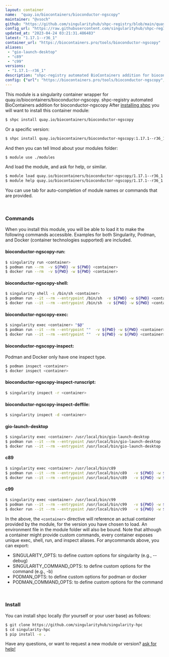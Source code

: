 ```yaml
---
layout: container
name:  "quay.io/biocontainers/bioconductor-ngscopy"
maintainer: "@vsoch"
github: "https://github.com/singularityhub/shpc-registry/blob/main/quay.io/biocontainers/bioconductor-ngscopy/container.yaml"
config_url: "https://raw.githubusercontent.com/singularityhub/shpc-registry/main/quay.io/biocontainers/bioconductor-ngscopy/container.yaml"
updated_at: "2023-04-24 03:21:31.486483"
latest: "1.17.1--r36_1"
container_url: "https://biocontainers.pro/tools/bioconductor-ngscopy"
aliases:
 - "gio-launch-desktop"
 - "c89"
 - "c99"
versions:
 - "1.17.1--r36_1"
description: "shpc-registry automated BioContainers addition for bioconductor-ngscopy"
config: {"url": "https://biocontainers.pro/tools/bioconductor-ngscopy", "maintainer": "@vsoch", "description": "shpc-registry automated BioContainers addition for bioconductor-ngscopy", "latest": {"1.17.1--r36_1": "sha256:be8689fcdbabf1cfd25dc717f4b1d61bf121598e93d55809a463c1477d179660"}, "tags": {"1.17.1--r36_1": "sha256:be8689fcdbabf1cfd25dc717f4b1d61bf121598e93d55809a463c1477d179660"}, "docker": "quay.io/biocontainers/bioconductor-ngscopy", "aliases": {"gio-launch-desktop": "/usr/local/bin/gio-launch-desktop", "c89": "/usr/local/bin/c89", "c99": "/usr/local/bin/c99"}}
---
```


This module is a singularity container wrapper for quay.io/biocontainers/bioconductor-ngscopy.
shpc-registry automated BioContainers addition for bioconductor-ngscopy
After [installing shpc](#install) you will want to install this container module:


```bash
$ shpc install quay.io/biocontainers/bioconductor-ngscopy
```

Or a specific version:

```bash
$ shpc install quay.io/biocontainers/bioconductor-ngscopy:1.17.1--r36_1
```

And then you can tell lmod about your modules folder:

```bash
$ module use ./modules
```

And load the module, and ask for help, or similar.

```bash
$ module load quay.io/biocontainers/bioconductor-ngscopy/1.17.1--r36_1
$ module help quay.io/biocontainers/bioconductor-ngscopy/1.17.1--r36_1
```

You can use tab for auto-completion of module names or commands that are provided.

<br>

### Commands

When you install this module, you will be able to load it to make the following commands accessible.
Examples for both Singularity, Podman, and Docker (container technologies supported) are included.

#### bioconductor-ngscopy-run:

```bash
$ singularity run <container>
$ podman run --rm  -v ${PWD} -w ${PWD} <container>
$ docker run --rm  -v ${PWD} -w ${PWD} <container>
```

#### bioconductor-ngscopy-shell:

```bash
$ singularity shell -s /bin/sh <container>
$ podman run --it --rm --entrypoint /bin/sh  -v ${PWD} -w ${PWD} <container>
$ docker run --it --rm --entrypoint /bin/sh  -v ${PWD} -w ${PWD} <container>
```

#### bioconductor-ngscopy-exec:

```bash
$ singularity exec <container> "$@"
$ podman run --it --rm --entrypoint ""  -v ${PWD} -w ${PWD} <container> "$@"
$ docker run --it --rm --entrypoint ""  -v ${PWD} -w ${PWD} <container> "$@"
```

#### bioconductor-ngscopy-inspect:

Podman and Docker only have one inspect type.

```bash
$ podman inspect <container>
$ docker inspect <container>
```

#### bioconductor-ngscopy-inspect-runscript:

```bash
$ singularity inspect -r <container>
```

#### bioconductor-ngscopy-inspect-deffile:

```bash
$ singularity inspect -d <container>
```


#### gio-launch-desktop

```bash
$ singularity exec <container> /usr/local/bin/gio-launch-desktop
$ podman run --it --rm --entrypoint /usr/local/bin/gio-launch-desktop   -v ${PWD} -w ${PWD} <container> -c " $@"
$ docker run --it --rm --entrypoint /usr/local/bin/gio-launch-desktop   -v ${PWD} -w ${PWD} <container> -c " $@"
```


#### c89

```bash
$ singularity exec <container> /usr/local/bin/c89
$ podman run --it --rm --entrypoint /usr/local/bin/c89   -v ${PWD} -w ${PWD} <container> -c " $@"
$ docker run --it --rm --entrypoint /usr/local/bin/c89   -v ${PWD} -w ${PWD} <container> -c " $@"
```


#### c99

```bash
$ singularity exec <container> /usr/local/bin/c99
$ podman run --it --rm --entrypoint /usr/local/bin/c99   -v ${PWD} -w ${PWD} <container> -c " $@"
$ docker run --it --rm --entrypoint /usr/local/bin/c99   -v ${PWD} -w ${PWD} <container> -c " $@"
```



In the above, the `<container>` directive will reference an actual container provided
by the module, for the version you have chosen to load. An environment file in the
module folder will also be bound. Note that although a container
might provide custom commands, every container exposes unique exec, shell, run, and
inspect aliases. For anycommands above, you can export:

 - SINGULARITY_OPTS: to define custom options for singularity (e.g., --debug)
 - SINGULARITY_COMMAND_OPTS: to define custom options for the command (e.g., -b)
 - PODMAN_OPTS: to define custom options for podman or docker
 - PODMAN_COMMAND_OPTS: to define custom options for the command

<br>

### Install

You can install shpc locally (for yourself or your user base) as follows:

```bash
$ git clone https://github.com/singularityhub/singularity-hpc
$ cd singularity-hpc
$ pip install -e .
```

Have any questions, or want to request a new module or version? [ask for help!](https://github.com/singularityhub/singularity-hpc/issues)